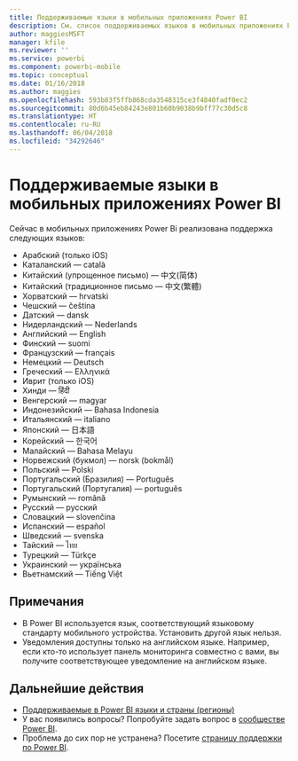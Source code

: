 ```yaml
---
title: Поддерживаемые языки в мобильных приложениях Power BI
description: См. список поддерживаемых языков в мобильных приложениях Power BI.
author: maggiesMSFT
manager: kfile
ms.reviewer: ''
ms.service: powerbi
ms.component: powerbi-mobile
ms.topic: conceptual
ms.date: 01/16/2018
ms.author: maggies
ms.openlocfilehash: 593b83f5ffb868cda3548315ce3f4840fadf0ec2
ms.sourcegitcommit: 80d6b45eb84243e801b60b9038b9bff77c30d5c8
ms.translationtype: HT
ms.contentlocale: ru-RU
ms.lasthandoff: 06/04/2018
ms.locfileid: "34292646"
---
```

# <a name="supported-languages-in-the-power-bi-mobile-apps"></a>Поддерживаемые языки в мобильных приложениях Power BI
Сейчас в мобильных приложениях Power Bi реализована поддержка следующих языков:

* Арабский (только iOS)
* Каталанский — català
* Китайский (упрощенное письмо) — 中文(简体)
* Китайский (традиционное письмо — 中文(繁體)
* Хорватский — hrvatski
* Чешский — čeština
* Датский — dansk
* Нидерландский — Nederlands
* Английский — English
* Финский — suomi
* Французский — français
* Немецкий — Deutsch
* Греческий — Ελληνικά
* Иврит (только iOS)
* Хинди — हिंदी
* Венгерский — magyar
* Индонезийский — Bahasa Indonesia
* Итальянский — italiano
* Японский — 日本語
* Корейский — 한국어
* Малайский — Bahasa Melayu
* Норвежский (букмол) — norsk (bokmål)
* Польский — Polski
* Португальский (Бразилия) — Português
* Португальский (Португалия) — português
* Румынский — română
* Русский — русский
* Словацкий — slovenčina
* Испанский — español
* Шведский — svenska
* Тайский — ไทย
* Турецкий — Türkçe
* Украинский — українська
* Вьетнамский — Tiếng Việt

## <a name="notes"></a>Примечания
* В Power BI используется язык, соответствующий языковому стандарту мобильного устройства. Установить другой язык нельзя.
* Уведомления доступны только на английском языке. Например, если кто-то использует панель мониторинга совместно с вами, вы получите соответствующее уведомление на английском языке. 

## <a name="next-steps"></a>Дальнейшие действия
* [Поддерживаемые в Power BI языки и страны (регионы)](supported-languages-countries-regions.md)
* У вас появились вопросы? Попробуйте задать вопрос в [сообществе Power BI](http://community.powerbi.com/).
* Проблема до сих пор не устранена? Посетите [страницу поддержки по Power BI](https://powerbi.microsoft.com/support/).

